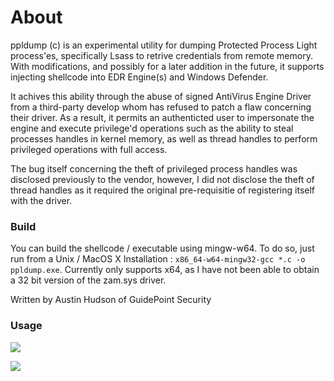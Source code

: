 # About

ppldump (c) is an experimental utility for dumping Protected Process Light process'es, specifically Lsass to retrive credentials from remote memory. With modifications, and possibly for a later addition in the future, it supports injecting shellcode into EDR Engine(s) and Windows Defender.

It achives this ability through the abuse of signed AntiVirus Engine Driver from a third-party develop whom has refused to patch a flaw concerning their driver. As a result, it permits an authenticted user to impersonate the engine and execute privilege'd operations such as the ability to steal processes handles in kernel memory, as well as thread handles to perform privileged operations with full access.

The bug itself concerning the theft of privileged process handles was disclosed previously to the vendor, however, I did not disclose the theft of thread handles as it required the original pre-requisitie of registering itself with the driver.

### Build

You can build the shellcode / executable using mingw-w64. To do so, just run from a Unix / MacOS X Installation : `x86_64-w64-mingw32-gcc *.c -o ppldump.exe`. Currently only supports x64, as I have not been able to obtain a 32 bit version of the zam.sys driver.

Written by Austin Hudson of GuidePoint Security

### Usage

![](https://i.imgur.com/ShQ6ucp.png)

![](https://i.imgur.com/umaTT1x.png)
